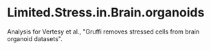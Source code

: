 # Limited.Stress.in.Brain.organoids
Analysis for Vertesy et al., "Gruffi removes stressed cells from brain organoid datasets".
